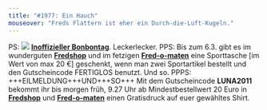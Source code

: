 ```yaml
---
title: "#1977: Ein Hauch"
mouseover: "Freds Flattern ist eher ein Durch-die-Luft-Kugeln."
---
```


PS:
<a href="http://www.fonflatter.de/kalender"><img src="http://www.fonflatter.de/bilder/2011.png"></a>
<a  href="http://www.fonflatter.de/kalender"><strong>Inoffizieller Bonbontag</strong></a>. Leckerlecker.
PPS:
Bis zum 6.3. gibt es im wunderguten <a href="http://fredshop.spreadshirt.net/"><strong>Fredshop</strong></a> und im fetzigen <a href="http://fred-o-mat.spreadshirt.net/"><strong>Fred-o-maten</strong></a> eine Sporttasche [im Wert von max 20 €] geschenkt, wenn man zwei Sportartikel bestellt und den Gutscheincode FERTIGLOS benutzt. 
Und so.
PPPS:
+++EILMELDUNG+++UND+++SO+++
Mit dem Gutscheincode <strong>LUNA2011</strong> bekommt ihr bis morgen früh, 9.27 Uhr ab Mindestbestellwert 20 Euro in <a href="http://fredshop.spreadshirt.net/"><strong>Fredshop</strong></a> und <a href="http://fred-o-mat.spreadshirt.net/"><strong>Fred-o-maten</strong></a> einen Gratisdruck auf euer gewähltes Shirt.
